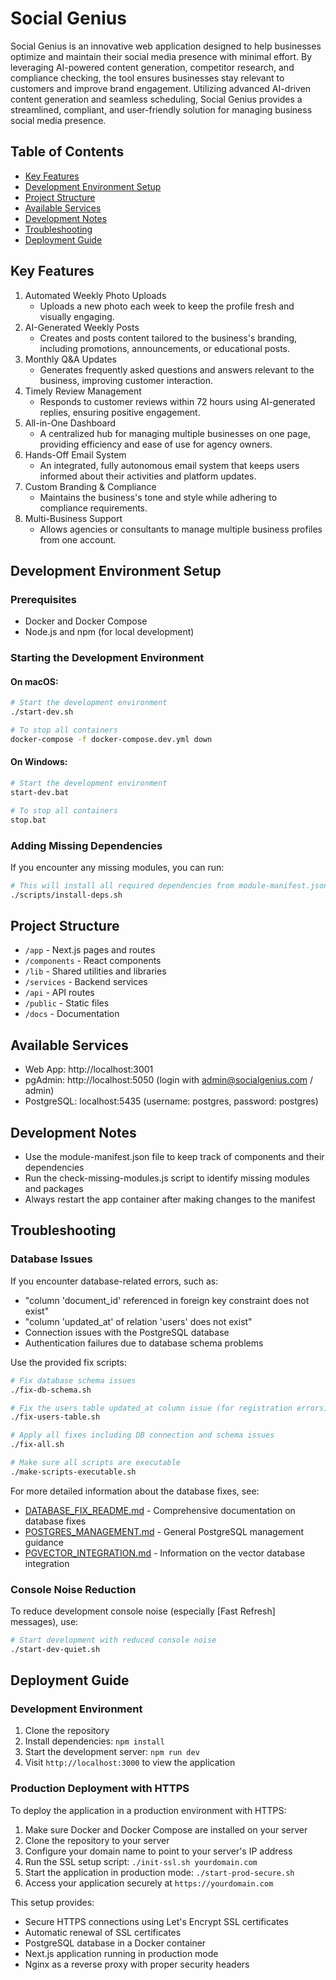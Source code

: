 # Social Genius

Social Genius is an innovative web application designed to help businesses optimize and maintain their social media presence with minimal effort. By leveraging AI-powered content generation, competitor research, and compliance checking, the tool ensures businesses stay relevant to customers and improve brand engagement. Utilizing advanced AI-driven content generation and seamless scheduling, Social Genius provides a streamlined, compliant, and user-friendly solution for managing business social media presence.

## Table of Contents

- [Key Features](#key-features)
- [Development Environment Setup](#development-environment-setup)
- [Project Structure](#project-structure)
- [Available Services](#available-services)
- [Development Notes](#development-notes)
- [Troubleshooting](#troubleshooting)
- [Deployment Guide](#deployment-guide)

## Key Features

1. Automated Weekly Photo Uploads
   - Uploads a new photo each week to keep the profile fresh and visually engaging.
2. AI-Generated Weekly Posts
   - Creates and posts content tailored to the business's branding, including promotions, announcements, or educational posts.
3. Monthly Q&A Updates
   - Generates frequently asked questions and answers relevant to the business, improving customer interaction.
4. Timely Review Management
   - Responds to customer reviews within 72 hours using AI-generated replies, ensuring positive engagement.
5. All-in-One Dashboard
   - A centralized hub for managing multiple businesses on one page, providing efficiency and ease of use for agency owners.
6. Hands-Off Email System
   - An integrated, fully autonomous email system that keeps users informed about their activities and platform updates.
7. Custom Branding & Compliance
   - Maintains the business's tone and style while adhering to compliance requirements.
8. Multi-Business Support
   - Allows agencies or consultants to manage multiple business profiles from one account.

## Development Environment Setup

### Prerequisites

- Docker and Docker Compose
- Node.js and npm (for local development)

### Starting the Development Environment

#### On macOS:

```bash
# Start the development environment
./start-dev.sh

# To stop all containers
docker-compose -f docker-compose.dev.yml down
```

#### On Windows:

```bash
# Start the development environment
start-dev.bat

# To stop all containers
stop.bat
```

### Adding Missing Dependencies

If you encounter any missing modules, you can run:

```bash
# This will install all required dependencies from module-manifest.json
./scripts/install-deps.sh
```

## Project Structure

- `/app` - Next.js pages and routes
- `/components` - React components
- `/lib` - Shared utilities and libraries
- `/services` - Backend services
- `/api` - API routes
- `/public` - Static files
- `/docs` - Documentation

## Available Services

- Web App: http://localhost:3001
- pgAdmin: http://localhost:5050 (login with admin@socialgenius.com / admin)
- PostgreSQL: localhost:5435 (username: postgres, password: postgres)

## Development Notes

- Use the module-manifest.json file to keep track of components and their dependencies
- Run the check-missing-modules.js script to identify missing modules and packages
- Always restart the app container after making changes to the manifest

## Troubleshooting

### Database Issues

If you encounter database-related errors, such as:
- "column 'document_id' referenced in foreign key constraint does not exist"
- "column 'updated_at' of relation 'users' does not exist"
- Connection issues with the PostgreSQL database
- Authentication failures due to database schema problems

Use the provided fix scripts:

```bash
# Fix database schema issues
./fix-db-schema.sh

# Fix the users table updated_at column issue (for registration errors)
./fix-users-table.sh

# Apply all fixes including DB connection and schema issues
./fix-all.sh

# Make sure all scripts are executable
./make-scripts-executable.sh
```

For more detailed information about the database fixes, see:
- [DATABASE_FIX_README.md](./DATABASE_FIX_README.md) - Comprehensive documentation on database fixes
- [POSTGRES_MANAGEMENT.md](./docs/POSTGRES_MANAGEMENT.md) - General PostgreSQL management guidance
- [PGVECTOR_INTEGRATION.md](./docs/PGVECTOR_INTEGRATION.md) - Information on the vector database integration

### Console Noise Reduction

To reduce development console noise (especially [Fast Refresh] messages), use:

```bash
# Start development with reduced console noise
./start-dev-quiet.sh
```

## Deployment Guide

### Development Environment
1. Clone the repository
2. Install dependencies: `npm install`
3. Start the development server: `npm run dev`
4. Visit `http://localhost:3000` to view the application

### Production Deployment with HTTPS
To deploy the application in a production environment with HTTPS:

1. Make sure Docker and Docker Compose are installed on your server
2. Clone the repository to your server
3. Configure your domain name to point to your server's IP address
4. Run the SSL setup script: `./init-ssl.sh yourdomain.com`
5. Start the application in production mode: `./start-prod-secure.sh`
6. Access your application securely at `https://yourdomain.com`

This setup provides:
- Secure HTTPS connections using Let's Encrypt SSL certificates
- Automatic renewal of SSL certificates
- PostgreSQL database in a Docker container
- Next.js application running in production mode
- Nginx as a reverse proxy with proper security headers
